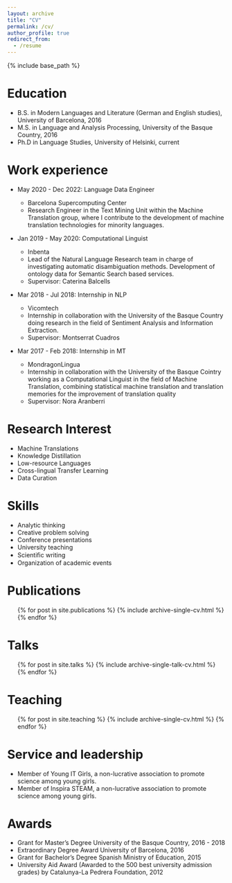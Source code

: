 ```yaml
---
layout: archive
title: "CV"
permalink: /cv/
author_profile: true
redirect_from:
  - /resume
---
```


{% include base_path %}

Education
======
* B.S. in Modern Languages and Literature (German and English studies), University of Barcelona, 2016
* M.S. in Language and Analysis Processing, University of the Basque Country, 2016
* Ph.D in Language Studies, University of Helsinki, current

Work experience
======

* May 2020 - Dec 2022: Language Data Engineer
  * Barcelona Supercomputing Center
  * Research Engineer in the Text Mining Unit within the Machine Translation group, where I contribute to the development of machine translation technologies for minority languages.

* Jan 2019 - May 2020: Computational Linguist
  * Inbenta
  * Lead of the Natural Language Research team in charge of investigating automatic disambiguation methods. Development of ontology data for Semantic Search based services.
  * Supervisor: Caterina Balcells

* Mar 2018 - Jul 2018: Internship in NLP
  * Vicomtech
  * Internship in collaboration with the University of the Basque Country doing research in the field of Sentiment Analysis and Information Extraction.
  * Supervisor: Montserrat Cuadros

* Mar 2017 - Feb 2018: Internship in MT
  * MondragonLingua
  * Internship in collaboration with the University of the Basque Cointry working as a Computational Linguist in the field of Machine Translation, combining statistical machine translation and translation memories for the improvement of translation quality
  * Supervisor: Nora Aranberri
  
Research Interest
======
* Machine Translations
* Knowledge Distillation
* Low-resource Languages
* Cross-lingual Transfer Learning
* Data Curation

Skills
======
* Analytic thinking
* Creative problem solving
* Conference presentations
* University teaching
* Scientiﬁc writing
* Organization of academic events

Publications
======
  <ul>{% for post in site.publications %}
    {% include archive-single-cv.html %}
  {% endfor %}</ul>
  
Talks
======
  <ul>{% for post in site.talks %}
    {% include archive-single-talk-cv.html %}
  {% endfor %}</ul>
  
Teaching
======
  <ul>{% for post in site.teaching %}
    {% include archive-single-cv.html %}
  {% endfor %}</ul>
  
Service and leadership
======
* Member of Young IT Girls, a non-lucrative association to promote science among young girls.
* Member of Inspira STEAM, a non-lucrative association to promote science among young girls.

Awards
======
* Grant for Master’s Degree University of the Basque Country, 2016 - 2018
* Extraordinary Degree Award University of Barcelona, 2016
* Grant for Bachelor’s Degree Spanish Ministry of Education, 2015
* University Aid Award (Awarded to the 500 best university admission grades) by Catalunya-La Pedrera Foundation, 2012
